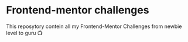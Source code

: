 # Frontend-mentor challenges

This reposytory contein all my Frontend-Mentor Challenges from newbie level to guru 📺 
 
